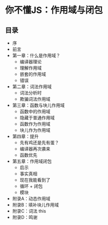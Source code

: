 # 你不懂JS：作用域与闭包

## 目录

* 序
* 前言
* 第一章：什么是作用域？
	* 编译器理论
	* 理解作用域
	* 嵌套的作用域
	* 错误
* 第二章：词法作用域
	* 词法分析时
	* 欺骗词法作用域
* 第三章：函数与块儿作用域
	* 函数中的作用域
	* 隐藏于普通作用域
	* 函数作为作用域
	* 块儿作为作用域
* 第四章：提升
	* 先有鸡还是先有蛋？
	* 编译器再次袭来
	* 函数优先
* 第五章：作用域闭包
	* 启示
	* 事实真相
	* 现在我能看到了
	* 循环 + 闭包
	* 模块
* 附录A：动态作用域
* 附录B：填补块儿作用域
* 附录C：词法 this
* 附录D：鸣谢
